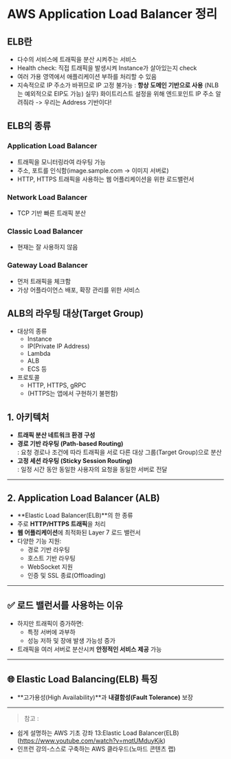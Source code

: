 # AWS Application Load Balancer 정리


## ELB란 
- 다수의 서비스에 트래픽을 분산 시켜주는 서비스
- Health check: 직접 트래픽을 발생시켜 Instance가 살아있는지 check
- 여러 가용 영역에서 애플리케이션 부하를 처리할 수 있음 
- 지속적으로 IP 주소가 바뀌므로 IP 고정 불가능 : **항상 도메인 기반으로 사용** (NLB는 예외적으로 EIP도 가능)
실무) 화이트리스트 설정을 위해 엔드포인트 IP 주소 알려줘라 -> 우리는 Address 기반이다! 

## ELB의 종류
### Application Load Balancer
- 트래픽을 모니터링라여 라우팅 가능
- 주소, 포트를 인식함(image.sample.com -> 이미지 서버로)
- HTTP, HTTPS 트래픽을 사용하는 웹 어플리케이션을 위한 로드밸런서 

### Network Load Balancer
- TCP 기반 빠른 트래픽 분산 

### Classic Load Balancer 
- 현재는 잘 사용하지 않음 

### Gateway Load Balancer
- 먼저 트래픽을 체크함 
- 가상 어플라이언스 배포, 확장 관리를 위한 서비스 

## ALB의 라우팅 대상(Target Group)
- 대상의 종류
  - Instance
  - IP(Private IP Address)
  - Lambda
  - ALB
  - ECS 등
- 프로토콜
  - HTTP, HTTPS, gRPC
  - (HTTPS는 앱에서 구현하기 불편함)


## 1. 아키텍처

- **트래픽 분산 네트워크 환경 구성**
- **경로 기반 라우팅 (Path-based Routing)**  
  : 요청 경로나 조건에 따라 트래픽을 서로 다른 대상 그룹(Target Group)으로 분산
- **고정 세션 라우팅 (Sticky Session Routing)**  
  : 일정 시간 동안 동일한 사용자의 요청을 동일한 서버로 전달

---

## 2. Application Load Balancer (ALB)

- **Elastic Load Balancer(ELB)**의 한 종류
- 주로 **HTTP/HTTPS 트래픽**을 처리
- **웹 어플리케이션**에 최적화된 Layer 7 로드 밸런서
- 다양한 기능 지원:
  - 경로 기반 라우팅
  - 호스트 기반 라우팅
  - WebSocket 지원
  - 인증 및 SSL 종료(Offloading)

---

## ✅ 로드 밸런서를 사용하는 이유

- 하지만 트래픽이 증가하면:
  - 특정 서버에 과부하
  - 성능 저하 및 장애 발생 가능성 증가
- 트래픽을 여러 서버로 분산시켜 **안정적인 서비스 제공** 가능

---

## 🌐 Elastic Load Balancing(ELB) 특징

- **고가용성(High Availability)**과 **내결함성(Fault Tolerance)** 보장


---

> 참고 : 
- 쉽게 설명하는 AWS 기초 강좌 13:Elastic Load Balancer(ELB) (https://www.youtube.com/watch?v=mqtUMduyKjk)
- 인프런 강의-스스로 구축하는 AWS 클라우드(노마드 콘텐츠 랩)
